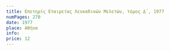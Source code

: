 ```yaml
---
title: Επετηρίς Εταιρείας Λευκαδικών Μελετών, τόμος Δ΄, 1977
numPages: 270
date: 1977
place: Αθήνα
info: 
price: 12
---
```

